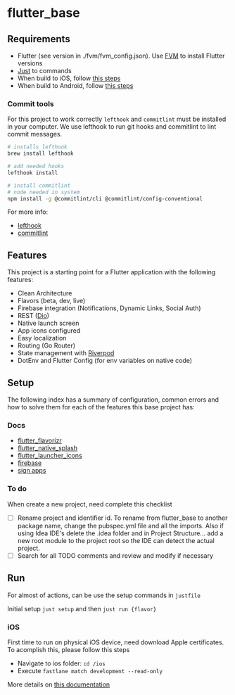 # flutter_base

## Requirements

- Flutter (see version in ./fvm/fvm_config.json). Use [FVM](https://fvm.app/docs/getting_started/installation) to install Flutter versions
- [Just](https://github.com/casey/just) to commands
- When build to iOS, follow [this steps](https://docs.flutter.dev/get-started/install/macos#install-xcode)
- When build to Android, follow [this steps](https://docs.flutter.dev/get-started/install/macos#install-android-studio)

### Commit tools

For this project to work correctly `lefthook` and `commitlint` must be installed in
your computer. We use lefthook to run git hooks and commitlint to lint commit messages.

```bash
# installs lefthook
brew install lefthook

# add needed hooks
lefthook install

# install commitlint
# node needed in system
npm install -g @commitlint/cli @commitlint/config-conventional
```

For more info:

- [lefthook](https://github.com/evilmartians/lefthook)
- [commitlint](https://commitlint.js.org/#/)

## Features

This project is a starting point for a Flutter application with the following features:

- Clean Architecture
- Flavors (beta, dev, live)
- Firebase integration (Notifications, Dynamic Links, Social Auth)
- REST ([Dio](https://pub.dev/packages/dio))
- Native launch screen
- App icons configured
- Easy localization
- Routing (Go Router)
- State management with [Riverpod](https://riverpod.dev/)
- DotEnv and Flutter Config (for env variables on native code)

## Setup

The following index has a summary of configuration, common errors and how to solve them for each of the features this base project has:

### Docs

- [flutter_flavorizr](docs/flutter_flavorizr.md)
- [flutter_native_splash](docs/flutter_native_splash.md)
- [flutter_launcher_icons](docs/flutter_launcher_icons.md)
- [firebase](docs/firebase.md)
- [sign apps](docs/sign_apps.md)

### To do

When create a new project, need complete this checklist

- [ ] Rename project and identifier id. To rename from flutter_base to another package name, change the pubspec.yml file and all the imports. Also if using Idea IDE's delete the .idea folder and in Project Structure... add a new root module to the project root so the IDE can detect the actual project.
- [ ] Search for all TODO comments and review and modify if necessary

## Run

For almost of actions, can be use the setup commands in `justfile`

Initial setup `just setup` and then `just run {flavor}`

### iOS

First time to run on physical iOS device, need download Apple certificates. To acomplish this, please follow this steps

- Navigate to ios folder: `cd /ios`
- Execute `fastlane match development --read-only`

More details on [this documentation](https://www.notion.so/mrmilu/Fastlane-y-Match-0be41150a6fe411cabd60b7d783c80b1#d6069bd171b6451497077e258d5c656f)
